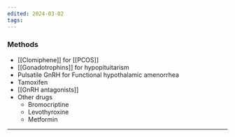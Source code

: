 ```yaml
---
edited: 2024-03-02
tags:
---
```

### Methods
- [[Clomiphene]] for [[PCOS]] 
- [[Gonadotrophins]] for hypopituitarism
- Pulsatile GnRH for Functional hypothalamic amenorrhea
- Tamoxifen
- [[GnRH antagonists]] 
- Other drugs
	- Bromocriptine
	- Levothyroxine
	- Metformin 

---

